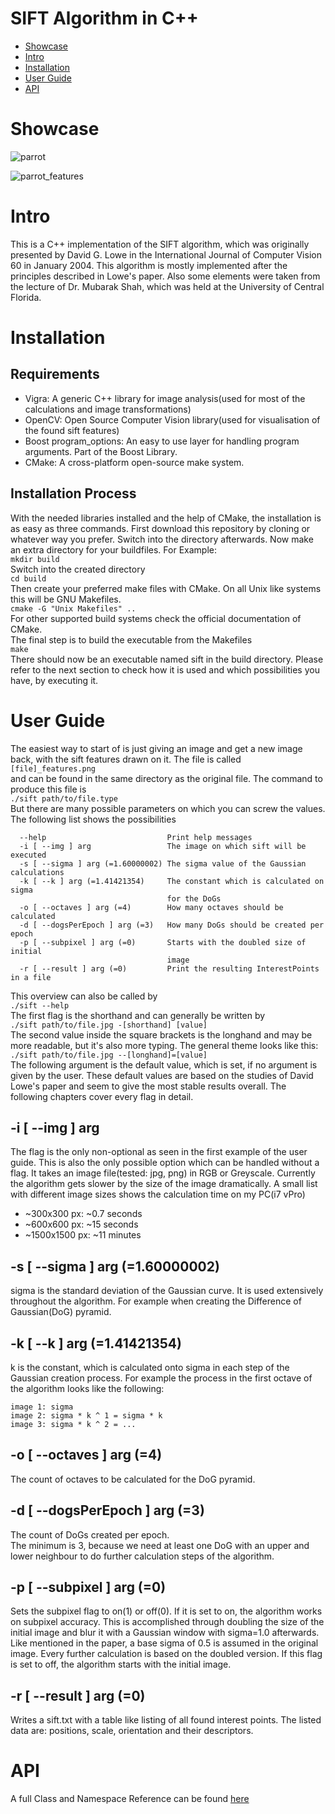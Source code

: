# SIFT Algorithm in C++
- [Showcase](#showcase)
- [Intro](#intro)
- [Installation](#installation)
- [User Guide](#user-guide)
- [API](#api)

# Showcase
![parrot](https://github.com/snowiow/sift/blob/master/example/parrot.jpg)  

![parrot_features](https://github.com/snowiow/sift/blob/master/example/parrot_orientation.png)  

# Intro
This is a C++ implementation of the SIFT algorithm, which was originally presented by David G. Lowe
in the International Journal of Computer Vision 60 in January 2004. This algorithm is mostly implemented
after the principles described in Lowe's paper. Also some elements were taken from the lecture of Dr.
Mubarak Shah, which was held at the University of Central Florida.

# Installation
## Requirements
- Vigra: A generic C++ library for image analysis(used for most of the calculations and image transformations)  
- OpenCV: Open Source Computer Vision library(used for visualisation of the found sift features)  
- Boost program_options: An easy to use layer for handling program arguments. Part of the Boost Library.  
- CMake: A cross-platform open-source make system.  

## Installation Process
With the needed libraries installed and the help of CMake, the installation is as easy as three commands.
First download this repository by cloning or whatever way you prefer. Switch into the directory afterwards.
Now make an extra directory for your buildfiles. For Example:  
`mkdir build`  
Switch into the created directory  
`cd build`  
Then create your preferred make files with CMake. On all Unix like systems this will be 
GNU Makefiles.  
`cmake -G "Unix Makefiles" ..`  
For other supported build systems check the official documentation of CMake.  
The final step is to build the executable from the Makefiles  
`make`  
There should now be an executable named sift in the build directory. Please refer to the next section
to check how it is used and which possibilities you have, by executing it.

# User Guide
The easiest way to start of is just giving an image and get a new image back, with the sift features drawn on it. The file is called
`[file]_features.png`  
and can be found in the same directory as the original file. The command to produce this file is  
`./sift path/to/file.type`  
But there are many possible parameters on which you can screw the values. The following list shows the possibilities
```Options:
  --help                           Print help messages
  -i [ --img ] arg                 The image on which sift will be executed
  -s [ --sigma ] arg (=1.60000002) The sigma value of the Gaussian calculations
  -k [ --k ] arg (=1.41421354)     The constant which is calculated on sigma 
                                   for the DoGs
  -o [ --octaves ] arg (=4)        How many octaves should be calculated
  -d [ --dogsPerEpoch ] arg (=3)   How many DoGs should be created per epoch
  -p [ --subpixel ] arg (=0)       Starts with the doubled size of initial 
                                   image
  -r [ --result ] arg (=0)         Print the resulting InterestPoints in a file
```
This overview can also be called by  
`./sift --help`  
The first flag is the shorthand and can generally be written by  
 `./sift path/to/file.jpg -[shorthand] [value]`  
 The second value inside the square brackets is the longhand and may be more readable, but it's also more typing.  The general theme looks like this:  
 `./sift path/to/file.jpg --[longhand]=[value]`  
The following argument is the default value, which is set, if no argument is given by the user. These default values are based on the studies of David Lowe's paper and seem to give the most stable results overall.  The following chapters cover every flag in detail.
## -i [ --img ] arg
The flag is the only non-optional as seen in the first example of the user guide. This is also the only possible option which can be handled without a flag. It takes an image file(tested: jpg, png) in RGB or Greyscale.  Currently the algorithm gets slower by the size of the image dramatically. A small list with different image sizes shows the calculation time on my PC(i7 vPro)
- ~300x300 px: ~0.7 seconds
- ~600x600 px: ~15 seconds
- ~1500x1500 px: ~11 minutes  
  
## -s [ --sigma ] arg (=1.60000002)
sigma is the standard deviation of the Gaussian curve. It is used extensively throughout the algorithm. For example when creating the Difference of Gaussian(DoG) pyramid. 

## -k [ --k ] arg (=1.41421354)
k is the constant, which is calculated onto sigma in each step of the Gaussian creation process. For example the process in the first octave of the algorithm looks like the following:
``` 
image 1: sigma
image 2: sigma * k ^ 1 = sigma * k
image 3: sigma * k ^ 2 = ...
```
  
## -o [ --octaves ] arg (=4)
The count of octaves to be calculated for the DoG pyramid. 

## -d [ --dogsPerEpoch ] arg (=3)
The count of DoGs created per epoch.  
The minimum is 3, because we need at least one DoG with an upper and lower neighbour to do further
calculation steps of the algorithm.

## -p [ --subpixel ] arg (=0)
Sets the subpixel flag to on(1) or off(0). If it is set to on, the algorithm works on subpixel 
accuracy. This is accomplished through doubling the size of the initial image and blur it with a Gaussian window
with sigma=1.0 afterwards. Like mentioned in the paper, a base sigma of 0.5 is assumed in the original 
image. Every further calculation is based on the doubled version. If this flag is set to off, the 
algorithm starts with the initial image.

## -r [ --result ] arg (=0)
Writes a sift.txt with a table like listing of all found interest points. The listed data are: positions,
scale, orientation and their descriptors.

# API
A full Class and Namespace Reference can be found [here](
https://snowiow.github.io/SIFT/)
